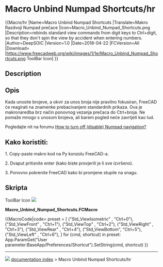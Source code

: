 # Macro Unbind Numpad Shortcuts/hr
<div class="mw-translate-fuzzy">


{{Macro/hr
|Name=Macro Unbind Numpad Shortcuts
|Translate=Makro Razdvoji Numpad prečace
|Icon=Macro_Unbind_Numpad_Shortcuts.png
|Description=rebinds standard view commands from digit keys to Ctrl+digit, so that they don't spin the view by accident when entering numbers.
|Author=DeepSOIC
|Version=1.0
|Date=2018-04-22
|FCVersion=All
|Download=[https://www.freecadweb.org/wiki/images/1/1e/Macro_Unbind_Numpad_Shortcuts.png ToolBar Icon]
}}


</div>

## Description


<div class="mw-translate-fuzzy">

## Opis

Kada unosite brojeve, a okvir za unos broja nije pravilno fokusiran, FreeCAD će reagirati na znamenke prebacivanjem standardnih prikaza. Ova je makronaredba brz način ponovnog vezanja prečaca do Ctrl+broja. Ne pomaže mnogo s unosom brojeva, ali barem pogled neće zavrtjeti kao lud.


</div>

Pogledajte nit na forumu [How to turn off (disable) Numpad navigation?](https://forum.freecadweb.org/viewtopic.php?f=3&t=26667)

## Kako koristiti: 

1\. Copy-paste makro kod na Py konzolu FreeCAD-a.

2\. Dvaput pritisnite enter (kako biste provjerili je li sve izvršeno).

3\. Ponovno pokrenite FreeCAD kako bi promjene stupile na snagu.

## Skripta

ToolBar Icon ![](images/Macro_Unbind_Numpad_Shortcuts.png )

**Macro_Unbind_Numpad_Shortcuts.FCMacro**


{{MacroCode|code=
preset = [
    ("Std_ViewIsometric"   , "Ctrl+0"),
    ("Std_ViewFront" , "Ctrl+1"),
    ("Std_ViewTop"   , "Ctrl+2"),
    ("Std_ViewRight" , "Ctrl+3"),
    ("Std_ViewRear"  , "Ctrl+4"),
    ("Std_ViewBottom", "Ctrl+5"),
    ("Std_ViewLeft"  , "Ctrl+6"),
]
for (cmd, shortcut) in preset:
    App.ParamGet("User parameter:BaseApp/Preferences/Shortcut").SetString(cmd, shortcut)
}}



---
![](images/Button_right.svg) [documentation index](../README.md) > Macro Unbind Numpad Shortcuts/hr
